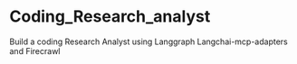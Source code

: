 # Coding_Research_analyst
Build a coding Research Analyst using Langgraph Langchai-mcp-adapters and Firecrawl
